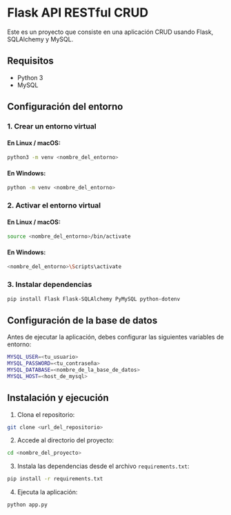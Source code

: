 # Flask API RESTful CRUD

Este es un proyecto que consiste en una aplicación CRUD usando Flask, SQLAlchemy y MySQL.

## Requisitos

- Python 3
- MySQL

## Configuración del entorno

### 1. Crear un entorno virtual

#### En Linux / macOS:
```sh
python3 -m venv <nombre_del_entorno>
```

#### En Windows:
```sh
python -m venv <nombre_del_entorno>
```

### 2. Activar el entorno virtual

#### En Linux / macOS:
```sh
source <nombre_del_entorno>/bin/activate
```

#### En Windows:
```sh
<nombre_del_entorno>\Scripts\activate
```

### 3. Instalar dependencias

```sh
pip install Flask Flask-SQLAlchemy PyMySQL python-dotenv
```

## Configuración de la base de datos

Antes de ejecutar la aplicación, debes configurar las siguientes variables de entorno:

```sh
MYSQL_USER=<tu_usuario>
MYSQL_PASSWORD=<tu_contraseña>
MYSQL_DATABASE=<nombre_de_la_base_de_datos>
MYSQL_HOST=<host_de_mysql>
```

## Instalación y ejecución

1. Clona el repositorio:
```sh
git clone <url_del_repositorio>
```

2. Accede al directorio del proyecto:
```sh
cd <nombre_del_proyecto>
```

3. Instala las dependencias desde el archivo `requirements.txt`:
```sh
pip install -r requirements.txt
```

4. Ejecuta la aplicación:
```sh
python app.py
```
